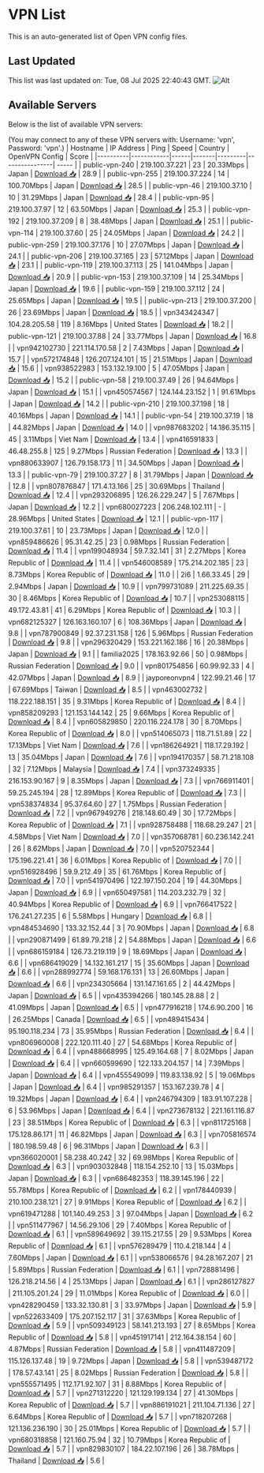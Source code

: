 # VPN List

This is an auto-generated list of Open VPN config files.

## Last Updated

This list was last updated on: Tue, 08 Jul 2025 22:40:43 GMT.
![Alt](https://repobeats.axiom.co/api/embed/186b98318ef1479477931607c1ad7d823f12451f.svg "Repobeats analytics image")

## Available Servers

Below is the list of available VPN servers:

(You may connect to any of these VPN servers with: Username: 'vpn', Password: 'vpn'.)
| Hostname | IP Address | Ping | Speed | Country | OpenVPN Config | Score |
|----------|------------|------|-------|---------|----------------| ----- |
| public-vpn-240 | 219.100.37.221 | 23 | 20.33Mbps | Japan | [Download 📥](./configs/server_0_JP.ovpn) | 28.9 |
| public-vpn-255 | 219.100.37.224 | 14 | 100.70Mbps | Japan | [Download 📥](./configs/server_1_JP.ovpn) | 28.5 |
| public-vpn-46 | 219.100.37.10 | 10 | 31.29Mbps | Japan | [Download 📥](./configs/server_2_JP.ovpn) | 28.4 |
| public-vpn-95 | 219.100.37.97 | 12 | 63.50Mbps | Japan | [Download 📥](./configs/server_3_JP.ovpn) | 25.3 |
| public-vpn-192 | 219.100.37.209 | 8 | 38.48Mbps | Japan | [Download 📥](./configs/server_4_JP.ovpn) | 25.1 |
| public-vpn-114 | 219.100.37.60 | 25 | 24.05Mbps | Japan | [Download 📥](./configs/server_5_JP.ovpn) | 24.2 |
| public-vpn-259 | 219.100.37.176 | 10 | 27.07Mbps | Japan | [Download 📥](./configs/server_6_JP.ovpn) | 24.1 |
| public-vpn-206 | 219.100.37.165 | 23 | 57.12Mbps | Japan | [Download 📥](./configs/server_7_JP.ovpn) | 23.1 |
| public-vpn-119 | 219.100.37.113 | 25 | 141.04Mbps | Japan | [Download 📥](./configs/server_8_JP.ovpn) | 20.9 |
| public-vpn-153 | 219.100.37.109 | 14 | 25.34Mbps | Japan | [Download 📥](./configs/server_9_JP.ovpn) | 19.6 |
| public-vpn-159 | 219.100.37.112 | 24 | 25.65Mbps | Japan | [Download 📥](./configs/server_10_JP.ovpn) | 19.5 |
| public-vpn-213 | 219.100.37.200 | 26 | 23.69Mbps | Japan | [Download 📥](./configs/server_11_JP.ovpn) | 18.5 |
| vpn343424347 | 104.28.205.58 | 119 | 8.16Mbps | United States | [Download 📥](./configs/server_12_US.ovpn) | 18.2 |
| public-vpn-121 | 219.100.37.88 | 24 | 33.77Mbps | Japan | [Download 📥](./configs/server_13_JP.ovpn) | 16.8 |
| vpn942102730 | 221.114.170.58 | 2 | 7.43Mbps | Japan | [Download 📥](./configs/server_14_JP.ovpn) | 15.7 |
| vpn572174848 | 126.207.124.101 | 15 | 21.51Mbps | Japan | [Download 📥](./configs/server_15_JP.ovpn) | 15.6 |
| vpn938522983 | 153.132.19.100 | 5 | 47.05Mbps | Japan | [Download 📥](./configs/server_16_JP.ovpn) | 15.2 |
| public-vpn-58 | 219.100.37.49 | 26 | 94.64Mbps | Japan | [Download 📥](./configs/server_17_JP.ovpn) | 15.1 |
| vpn450574567 | 124.144.23.152 | 1 | 91.61Mbps | Japan | [Download 📥](./configs/server_18_JP.ovpn) | 14.2 |
| public-vpn-210 | 219.100.37.198 | 18 | 40.16Mbps | Japan | [Download 📥](./configs/server_19_JP.ovpn) | 14.1 |
| public-vpn-54 | 219.100.37.19 | 18 | 44.82Mbps | Japan | [Download 📥](./configs/server_20_JP.ovpn) | 14.0 |
| vpn987683202 | 14.186.35.115 | 45 | 3.11Mbps | Viet Nam | [Download 📥](./configs/server_21_VN.ovpn) | 13.4 |
| vpn416591833 | 46.48.255.8 | 125 | 9.27Mbps | Russian Federation | [Download 📥](./configs/server_22_RU.ovpn) | 13.3 |
| vpn880633907 | 126.79.158.173 | 11 | 34.50Mbps | Japan | [Download 📥](./configs/server_23_JP.ovpn) | 13.3 |
| public-vpn-79 | 219.100.37.27 | 8 | 31.79Mbps | Japan | [Download 📥](./configs/server_24_JP.ovpn) | 12.8 |
| vpn807876847 | 171.4.13.166 | 25 | 30.69Mbps | Thailand | [Download 📥](./configs/server_25_TH.ovpn) | 12.4 |
| vpn293206895 | 126.26.229.247 | 5 | 7.67Mbps | Japan | [Download 📥](./configs/server_26_JP.ovpn) | 12.2 |
| vpn680027223 | 206.248.102.111 | - | 28.96Mbps | United States | [Download 📥](./configs/server_27_US.ovpn) | 12.1 |
| public-vpn-117 | 219.100.37.61 | 10 | 23.73Mbps | Japan | [Download 📥](./configs/server_28_JP.ovpn) | 12.0 |
| vpn859486626 | 95.31.42.25 | 23 | 0.98Mbps | Russian Federation | [Download 📥](./configs/server_29_RU.ovpn) | 11.4 |
| vpn199048934 | 59.7.32.141 | 31 | 2.27Mbps | Korea Republic of | [Download 📥](./configs/server_30_KR.ovpn) | 11.4 |
| vpn546008589 | 175.214.202.185 | 23 | 8.73Mbps | Korea Republic of | [Download 📥](./configs/server_31_KR.ovpn) | 11.0 |
| 2i6 | 1.66.33.45 | 29 | 2.94Mbps | Japan | [Download 📥](./configs/server_32_JP.ovpn) | 10.9 |
| vpn799731089 | 211.225.69.35 | 30 | 8.46Mbps | Korea Republic of | [Download 📥](./configs/server_33_KR.ovpn) | 10.7 |
| vpn253088115 | 49.172.43.81 | 41 | 6.29Mbps | Korea Republic of | [Download 📥](./configs/server_34_KR.ovpn) | 10.3 |
| vpn682125327 | 126.163.160.107 | 6 | 108.36Mbps | Japan | [Download 📥](./configs/server_35_JP.ovpn) | 9.8 |
| vpn787900849 | 92.37.231.158 | 126 | 5.96Mbps | Russian Federation | [Download 📥](./configs/server_36_RU.ovpn) | 9.8 |
| vpn296320429 | 153.221.162.186 | 16 | 20.38Mbps | Japan | [Download 📥](./configs/server_37_JP.ovpn) | 9.1 |
| familia2025 | 178.163.92.66 | 50 | 0.98Mbps | Russian Federation | [Download 📥](./configs/server_38_RU.ovpn) | 9.0 |
| vpn801754856 | 60.99.92.33 | 4 | 42.07Mbps | Japan | [Download 📥](./configs/server_39_JP.ovpn) | 8.9 |
| jayporeonvpn4 | 122.99.21.46 | 17 | 67.69Mbps | Taiwan | [Download 📥](./configs/server_40_TW.ovpn) | 8.5 |
| vpn463002732 | 118.222.188.151 | 35 | 9.31Mbps | Korea Republic of | [Download 📥](./configs/server_41_KR.ovpn) | 8.4 |
| vpn858209293 | 121.153.144.142 | 25 | 9.66Mbps | Korea Republic of | [Download 📥](./configs/server_42_KR.ovpn) | 8.4 |
| vpn605829850 | 220.116.224.178 | 30 | 8.70Mbps | Korea Republic of | [Download 📥](./configs/server_43_KR.ovpn) | 8.0 |
| vpn514065073 | 118.71.51.89 | 22 | 17.13Mbps | Viet Nam | [Download 📥](./configs/server_44_VN.ovpn) | 7.6 |
| vpn186264921 | 118.17.29.192 | 13 | 35.04Mbps | Japan | [Download 📥](./configs/server_45_JP.ovpn) | 7.6 |
| vpn194170357 | 58.71.218.108 | 32 | 7.12Mbps | Malaysia | [Download 📥](./configs/server_46_MY.ovpn) | 7.4 |
| vpn373249335 | 216.153.90.167 | 9 | 8.35Mbps | Japan | [Download 📥](./configs/server_47_JP.ovpn) | 7.3 |
| vpn766911401 | 59.25.245.194 | 28 | 12.89Mbps | Korea Republic of | [Download 📥](./configs/server_48_KR.ovpn) | 7.3 |
| vpn538374834 | 95.37.64.60 | 27 | 1.75Mbps | Russian Federation | [Download 📥](./configs/server_49_RU.ovpn) | 7.2 |
| vpn967949276 | 218.148.60.49 | 30 | 17.72Mbps | Korea Republic of | [Download 📥](./configs/server_50_KR.ovpn) | 7.1 |
| vpn928758488 | 118.68.29.247 | 21 | 4.58Mbps | Viet Nam | [Download 📥](./configs/server_51_VN.ovpn) | 7.0 |
| vpn357068781 | 60.236.142.241 | 26 | 8.62Mbps | Japan | [Download 📥](./configs/server_52_JP.ovpn) | 7.0 |
| vpn520752344 | 175.196.221.41 | 36 | 6.01Mbps | Korea Republic of | [Download 📥](./configs/server_53_KR.ovpn) | 7.0 |
| vpn516928496 | 59.9.212.49 | 35 | 61.76Mbps | Korea Republic of | [Download 📥](./configs/server_54_KR.ovpn) | 7.0 |
| vpn541970496 | 122.197.150.204 | 19 | 44.30Mbps | Japan | [Download 📥](./configs/server_55_JP.ovpn) | 6.9 |
| vpn650497581 | 114.203.232.79 | 32 | 40.94Mbps | Korea Republic of | [Download 📥](./configs/server_56_KR.ovpn) | 6.9 |
| vpn766417522 | 176.241.27.235 | 6 | 5.58Mbps | Hungary | [Download 📥](./configs/server_57_HU.ovpn) | 6.8 |
| vpn484534690 | 133.32.152.44 | 3 | 70.90Mbps | Japan | [Download 📥](./configs/server_58_JP.ovpn) | 6.8 |
| vpn290871499 | 61.89.79.218 | 2 | 54.88Mbps | Japan | [Download 📥](./configs/server_59_JP.ovpn) | 6.6 |
| vpn686159184 | 126.73.219.119 | 9 | 18.69Mbps | Japan | [Download 📥](./configs/server_60_JP.ovpn) | 6.6 |
| vpn686419029 | 14.132.161.217 | 15 | 35.60Mbps | Japan | [Download 📥](./configs/server_61_JP.ovpn) | 6.6 |
| vpn288992774 | 59.168.176.131 | 13 | 26.60Mbps | Japan | [Download 📥](./configs/server_62_JP.ovpn) | 6.6 |
| vpn234305664 | 131.147.161.65 | 2 | 44.42Mbps | Japan | [Download 📥](./configs/server_63_JP.ovpn) | 6.5 |
| vpn435394266 | 180.145.28.88 | 2 | 41.09Mbps | Japan | [Download 📥](./configs/server_64_JP.ovpn) | 6.5 |
| vpn477916218 | 174.6.90.200 | 16 | 26.25Mbps | Canada | [Download 📥](./configs/server_65_CA.ovpn) | 6.5 |
| vpn489415434 | 95.190.118.234 | 73 | 35.95Mbps | Russian Federation | [Download 📥](./configs/server_66_RU.ovpn) | 6.4 |
| vpn806960008 | 222.120.111.40 | 27 | 54.68Mbps | Korea Republic of | [Download 📥](./configs/server_67_KR.ovpn) | 6.4 |
| vpn488668995 | 125.49.164.68 | 7 | 8.02Mbps | Japan | [Download 📥](./configs/server_68_JP.ovpn) | 6.4 |
| vpn660599690 | 122.133.204.157 | 14 | 7.39Mbps | Japan | [Download 📥](./configs/server_69_JP.ovpn) | 6.4 |
| vpn455549099 | 119.83.138.92 | 5 | 19.06Mbps | Japan | [Download 📥](./configs/server_70_JP.ovpn) | 6.4 |
| vpn985291357 | 153.167.239.78 | 4 | 19.32Mbps | Japan | [Download 📥](./configs/server_71_JP.ovpn) | 6.4 |
| vpn246794309 | 183.91.107.228 | 6 | 53.96Mbps | Japan | [Download 📥](./configs/server_72_JP.ovpn) | 6.4 |
| vpn273678132 | 221.161.116.87 | 23 | 38.51Mbps | Korea Republic of | [Download 📥](./configs/server_73_KR.ovpn) | 6.3 |
| vpn811725168 | 175.128.86.171 | 11 | 46.82Mbps | Japan | [Download 📥](./configs/server_74_JP.ovpn) | 6.3 |
| vpn705816574 | 180.198.59.48 | 6 | 96.31Mbps | Japan | [Download 📥](./configs/server_75_JP.ovpn) | 6.3 |
| vpn366020001 | 58.238.40.242 | 32 | 69.98Mbps | Korea Republic of | [Download 📥](./configs/server_76_KR.ovpn) | 6.3 |
| vpn903032848 | 118.154.252.10 | 13 | 15.03Mbps | Japan | [Download 📥](./configs/server_77_JP.ovpn) | 6.3 |
| vpn686482353 | 118.39.145.196 | 22 | 55.78Mbps | Korea Republic of | [Download 📥](./configs/server_78_KR.ovpn) | 6.2 |
| vpn178440939 | 210.100.238.121 | 27 | 9.91Mbps | Korea Republic of | [Download 📥](./configs/server_79_KR.ovpn) | 6.2 |
| vpn619471288 | 101.140.49.253 | 3 | 97.04Mbps | Japan | [Download 📥](./configs/server_80_JP.ovpn) | 6.2 |
| vpn511477967 | 14.56.29.106 | 29 | 7.40Mbps | Korea Republic of | [Download 📥](./configs/server_81_KR.ovpn) | 6.1 |
| vpn589649692 | 39.115.217.55 | 29 | 9.53Mbps | Korea Republic of | [Download 📥](./configs/server_82_KR.ovpn) | 6.1 |
| vpn576289479 | 110.4.218.144 | 4 | 7.60Mbps | Japan | [Download 📥](./configs/server_83_JP.ovpn) | 6.1 |
| vpn538066576 | 94.28.167.207 | 21 | 5.89Mbps | Russian Federation | [Download 📥](./configs/server_84_RU.ovpn) | 6.1 |
| vpn728881496 | 126.218.214.56 | 4 | 25.13Mbps | Japan | [Download 📥](./configs/server_85_JP.ovpn) | 6.1 |
| vpn286127827 | 211.105.201.24 | 29 | 11.01Mbps | Korea Republic of | [Download 📥](./configs/server_86_KR.ovpn) | 6.0 |
| vpn428290459 | 133.32.130.81 | 3 | 33.97Mbps | Japan | [Download 📥](./configs/server_87_JP.ovpn) | 5.9 |
| vpn522633409 | 175.207.152.117 | 31 | 37.63Mbps | Korea Republic of | [Download 📥](./configs/server_88_KR.ovpn) | 5.9 |
| vpn509349123 | 58.141.213.193 | 27 | 8.65Mbps | Korea Republic of | [Download 📥](./configs/server_89_KR.ovpn) | 5.8 |
| vpn451917141 | 212.164.38.154 | 60 | 4.87Mbps | Russian Federation | [Download 📥](./configs/server_90_RU.ovpn) | 5.8 |
| vpn411487209 | 115.126.137.48 | 19 | 9.72Mbps | Japan | [Download 📥](./configs/server_91_JP.ovpn) | 5.8 |
| vpn539487172 | 178.57.43.141 | 25 | 8.02Mbps | Russian Federation | [Download 📥](./configs/server_92_RU.ovpn) | 5.8 |
| vpn555571495 | 112.171.92.107 | 31 | 8.88Mbps | Korea Republic of | [Download 📥](./configs/server_93_KR.ovpn) | 5.7 |
| vpn271312220 | 121.129.199.134 | 27 | 41.30Mbps | Korea Republic of | [Download 📥](./configs/server_94_KR.ovpn) | 5.7 |
| vpn886191021 | 211.104.71.136 | 27 | 6.64Mbps | Korea Republic of | [Download 📥](./configs/server_95_KR.ovpn) | 5.7 |
| vpn718207268 | 121.136.236.190 | 30 | 25.01Mbps | Korea Republic of | [Download 📥](./configs/server_96_KR.ovpn) | 5.7 |
| vpn680318858 | 121.160.75.94 | 32 | 10.79Mbps | Korea Republic of | [Download 📥](./configs/server_97_KR.ovpn) | 5.7 |
| vpn829830107 | 184.22.107.196 | 26 | 38.78Mbps | Thailand | [Download 📥](./configs/server_98_TH.ovpn) | 5.6 |
